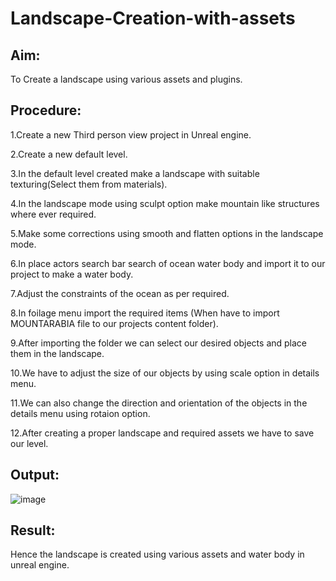 # Landscape-Creation-with-assets

## Aim:
To Create a landscape using various assets and plugins.

## Procedure:
1.Create a new Third person view project in Unreal engine.

2.Create a new default level.

3.In the default level created make a landscape with suitable texturing(Select them from materials).

4.In the landscape mode using sculpt option make mountain like structures where ever required.

5.Make some corrections using smooth and flatten options in the landscape mode.

6.In place actors search bar search of ocean water body and import it to our project to make a water body.

7.Adjust the constraints of the ocean as per required.

8.In foilage menu import the required items (When have to import MOUNTARABIA file to our projects content folder).

9.After importing the folder we can select our desired objects and place them in the landscape.

10.We have to adjust the size of our objects by using scale option in details menu.

11.We can also change the direction and orientation of the objects in the details menu using rotaion option.

12.After creating a proper landscape and required assets we have to save our level.
   
## Output:
![image](https://user-images.githubusercontent.com/75235128/206453746-3a01dc4f-4230-4a44-9995-57492dd798ed.png)



## Result:
Hence the landscape is created using various assets and water body in unreal engine.
